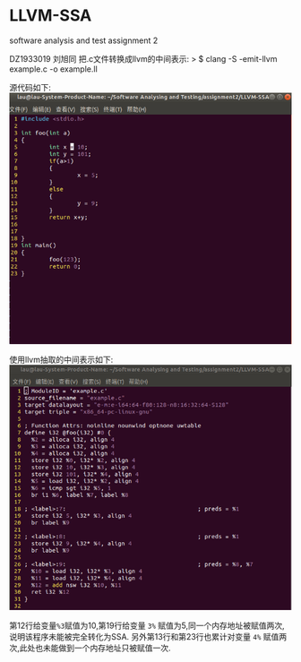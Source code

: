 # LLVM-SSA
software analysis and test assignment 2 


DZ1933019 刘旭同
把.c文件转换成llvm的中间表示:
    > $ clang -S -emit-llvm example.c -o example.ll

源代码如下:
![image](source_code.png)

使用llvm抽取的中间表示如下:
![image](llvm_IR.png)

第12行给变量`%3`赋值为10,第19行给变量 `3%` 赋值为5,同一个内存地址被赋值两次,说明该程序未能被完全转化为SSA.
另外第13行和第23行也累计对变量 `4%` 赋值两次,此处也未能做到一个内存地址只被赋值一次.
